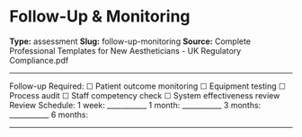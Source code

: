 # Follow-Up & Monitoring

**Type:** assessment
**Slug:** follow-up-monitoring
**Source:** Complete Professional Templates for New Aestheticians - UK Regulatory Compliance.pdf

---

Follow-up Required: ☐ Patient outcome monitoring ☐ Equipment testing ☐ Process audit ☐ Staff
competency check ☐ System effectiveness review
Review Schedule: 1 week: ___________ 1 month: ___________ 3 months: ___________ 6 months:
___________